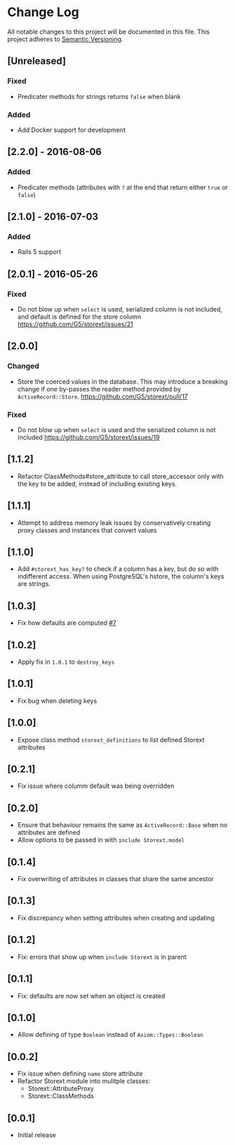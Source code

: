 # Change Log
All notable changes to this project will be documented in this file.
This project adheres to [Semantic Versioning](http://semver.org/).

## [Unreleased]
### Fixed
- Predicater methods for strings returns `false` when blank

### Added
- Add Docker support for development

## [2.2.0] - 2016-08-06
### Added
- Predicater methods (attributes with `?` at the end that return either `true` or `false`)

## [2.1.0] - 2016-07-03
### Added
- Rails 5 support

## [2.0.1] - 2016-05-26
### Fixed
- Do not blow up when `select` is used, serialized column is not included, and default is defined for the store column https://github.com/G5/storext/issues/21

## [2.0.0]
### Changed
- Store the coerced values in the database. This may introduce a breaking change if one by-passes the reader method provided by `ActiveRecord::Store`. https://github.com/G5/storext/pull/17

### Fixed
- Do not blow up when `select` is used and the serialized column is not included https://github.com/G5/storext/issues/19

## [1.1.2]

- Refactor ClassMethods#store_attribute to call store_accessor only with the key to be added, instead of including existing keys.

## [1.1.1]

- Attempt to address memory leak issues by conservatively creating proxy classes and instances that convert values

## [1.1.0]

- Add `#storext_has_key?` to check if a column has a key, but do so with indifferent access. When using PostgreSQL's hstore, the column's keys are strings.

## [1.0.3]

- Fix how defaults are computed [#7](https://github.com/G5/storext/issues/7)

## [1.0.2]

- Apply fix in `1.0.1` to `destroy_keys`

## [1.0.1]

- Fix bug when deleting keys

## [1.0.0]

- Expose class method `storext_definitions` to list defined Storext attributes

## [0.2.1]

- Fix issue where columm default was being overridden

## [0.2.0]

- Ensure that behaviour remains the same as `ActiveRecord::Base` when no attributes are defined
- Allow options to be passed in with `include Storext.model`

## [0.1.4]

- Fix overwriting of attributes in classes that share the same ancestor

## [0.1.3]

- Fix discrepancy when setting attributes when creating and updating

## [0.1.2]

- Fix: errors that show up when `include Storext` is in parent

## [0.1.1]

- Fix: defaults are now set when an object is created

## [0.1.0]

- Allow defining of type `Boolean` instead of `Axiom::Types::Boolean`

## [0.0.2]

- Fix issue when defining `name` store attribute
- Refactor Storext module into mulitple classes:
  - Storext::AttributeProxy
  - Storext::ClassMethods

## [0.0.1]

- Initial release
